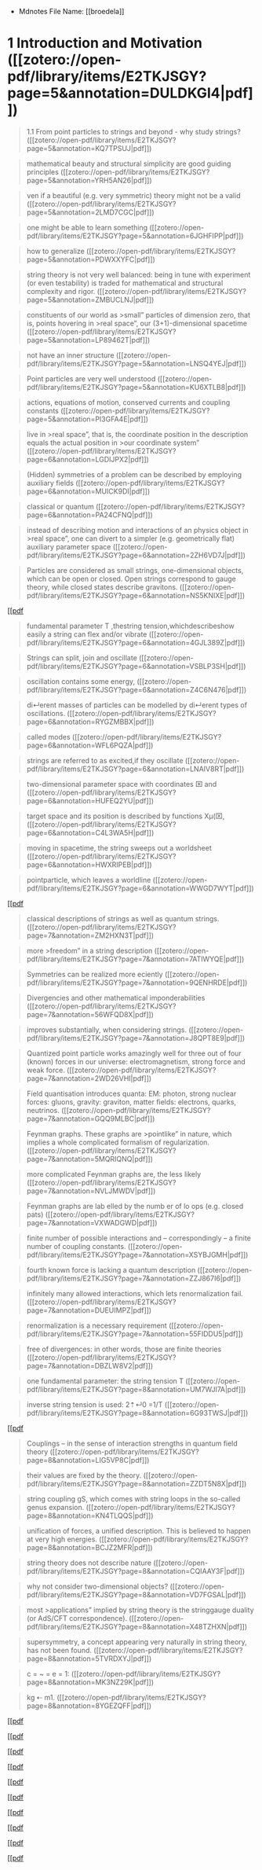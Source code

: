 * Mdnotes File Name: [[broedela]]


# 1 Introduction and Motivation  ([[zotero://open-pdf/library/items/E2TKJSGY?page=5&annotation=DULDKGI4|pdf]])

>1.1 From point particles to strings and beyond - why study strings? ([[zotero://open-pdf/library/items/E2TKJSGY?page=5&annotation=KQ7TPSUJ|pdf]])

>mathematical beauty and structural simplicity are good guiding principles ([[zotero://open-pdf/library/items/E2TKJSGY?page=5&annotation=YRH5AN26|pdf]])

>ven if a beautiful (e.g. very symmetric) theory might not be a valid ([[zotero://open-pdf/library/items/E2TKJSGY?page=5&annotation=2LMD7CGC|pdf]])

>one might be able to learn something ([[zotero://open-pdf/library/items/E2TKJSGY?page=5&annotation=6JGHFIPP|pdf]])

>how to generalize ([[zotero://open-pdf/library/items/E2TKJSGY?page=5&annotation=PDWXXYFC|pdf]])

>string theory is not very well balanced: being in tune with experiment (or even testability) is traded for mathematical and structural complexity and rigor. ([[zotero://open-pdf/library/items/E2TKJSGY?page=5&annotation=ZMBUCLNJ|pdf]])

>constituents of our world as >small” particles of dimension zero, that is, points hovering in >real space”, our (3+1)-dimensional spacetime ([[zotero://open-pdf/library/items/E2TKJSGY?page=5&annotation=LP89462T|pdf]])

>not have an inner structure ([[zotero://open-pdf/library/items/E2TKJSGY?page=5&annotation=LNSQ4YEJ|pdf]])

>Point particles are very well understood ([[zotero://open-pdf/library/items/E2TKJSGY?page=5&annotation=KU6XTLB8|pdf]])

>actions, equations of motion, conserved currents and coupling constants ([[zotero://open-pdf/library/items/E2TKJSGY?page=5&annotation=PI3GFA4E|pdf]])

>live in >real space”, that is, the coordinate position in the description equals the actual position in >our coordinate system” ([[zotero://open-pdf/library/items/E2TKJSGY?page=6&annotation=LGDIJPX2|pdf]])

>(Hidden) symmetries of a problem can be described by employing auxiliary fields ([[zotero://open-pdf/library/items/E2TKJSGY?page=6&annotation=MUICK9DI|pdf]])

>classical or quantum ([[zotero://open-pdf/library/items/E2TKJSGY?page=6&annotation=PA24CFNQ|pdf]])

>instead of describing motion and interactions of an physics object in >real space”, one can divert to a simpler (e.g. geometrically flat) auxiliary parameter space ([[zotero://open-pdf/library/items/E2TKJSGY?page=6&annotation=2ZH6VD7J|pdf]])

>Particles are considered as small strings, one-dimensional objects, which can be open or closed. Open strings correspond to gauge theory, while closed states describe gravitons. ([[zotero://open-pdf/library/items/E2TKJSGY?page=6&annotation=NS5KNIXE|pdf]])

\[[[pdf](zotero://open-pdf/library/items/E2TKJSGY?page=6&annotation=LX9K6I3B|image\]])  


>fundamental parameter T ,thestring tension,whichdescribeshow easily a string can flex and/or vibrate ([[zotero://open-pdf/library/items/E2TKJSGY?page=6&annotation=4GJL389Z|pdf]])

>Strings can split, join and oscillate ([[zotero://open-pdf/library/items/E2TKJSGY?page=6&annotation=VSBLP3SH|pdf]])

>oscillation contains some energy, ([[zotero://open-pdf/library/items/E2TKJSGY?page=6&annotation=Z4C6N476|pdf]])

>di↵erent masses of particles can be modelled by di↵erent types of oscillations. ([[zotero://open-pdf/library/items/E2TKJSGY?page=6&annotation=RYGZMBBX|pdf]])

>called modes ([[zotero://open-pdf/library/items/E2TKJSGY?page=6&annotation=WFL6PQZA|pdf]])

>strings are referred to as excited,if they oscillate ([[zotero://open-pdf/library/items/E2TKJSGY?page=6&annotation=LNAIV8RT|pdf]])

>two-dimensional parameter space with coordinates ⌧ and ([[zotero://open-pdf/library/items/E2TKJSGY?page=6&annotation=HUFEQ2YU|pdf]])

>target space and its position is described by functions Xμ(⌧, ([[zotero://open-pdf/library/items/E2TKJSGY?page=6&annotation=C4L3WA5H|pdf]])

>moving in spacetime, the string sweeps out a worldsheet ([[zotero://open-pdf/library/items/E2TKJSGY?page=6&annotation=HWXRIPEB|pdf]])

>pointparticle, which leaves a worldline ([[zotero://open-pdf/library/items/E2TKJSGY?page=6&annotation=WWGD7WYT|pdf]])

\[[[pdf](zotero://open-pdf/library/items/E2TKJSGY?page=6&annotation=LXJUMTKJ|image\]])  


>classical descriptions of strings as well as quantum strings. ([[zotero://open-pdf/library/items/E2TKJSGY?page=7&annotation=ZM2HXN3T|pdf]])

>more >freedom” in a string description ([[zotero://open-pdf/library/items/E2TKJSGY?page=7&annotation=7ATIWYQE|pdf]])

>Symmetries can be realized more eciently ([[zotero://open-pdf/library/items/E2TKJSGY?page=7&annotation=9QENHRDE|pdf]])

>Divergencies and other mathematical imponderabilities ([[zotero://open-pdf/library/items/E2TKJSGY?page=7&annotation=56WFQD8X|pdf]])

>improves substantially, when considering strings. ([[zotero://open-pdf/library/items/E2TKJSGY?page=7&annotation=J8QPT8E9|pdf]])

>Quantized point particle works amazingly well for three out of four (known) forces in our universe: electromagnetism, strong force and weak force. ([[zotero://open-pdf/library/items/E2TKJSGY?page=7&annotation=2WD26VHI|pdf]])

>Field quantisation introduces quanta: EM: photon, strong nuclear forces: gluons, gravity: graviton, matter fields: electrons, quarks, neutrinos. ([[zotero://open-pdf/library/items/E2TKJSGY?page=7&annotation=GQQ9MLBC|pdf]])

>Feynman graphs. These graphs are >pointlike” in nature, which implies a whole complicated formalism of regularization. ([[zotero://open-pdf/library/items/E2TKJSGY?page=7&annotation=5MQRIQNQ|pdf]])

>more complicated Feynman graphs are, the less likely ([[zotero://open-pdf/library/items/E2TKJSGY?page=7&annotation=NVLJMWDV|pdf]])

>Feynman graphs are lab elled by the numb er of lo ops (e.g. closed pats) ([[zotero://open-pdf/library/items/E2TKJSGY?page=7&annotation=VXWADGWD|pdf]])

>finite number of possible interactions and – correspondingly – a finite number of coupling constants. ([[zotero://open-pdf/library/items/E2TKJSGY?page=7&annotation=XSYBJGMH|pdf]])

>fourth known force is lacking a quantum description ([[zotero://open-pdf/library/items/E2TKJSGY?page=7&annotation=ZZJ867I6|pdf]])

>infinitely many allowed interactions, which lets renormalization fail. ([[zotero://open-pdf/library/items/E2TKJSGY?page=7&annotation=DUEUIMPZ|pdf]])

>renormalization is a necessary requirement ([[zotero://open-pdf/library/items/E2TKJSGY?page=7&annotation=55FIDDU5|pdf]])

>free of divergences: in other words, those are finite theories ([[zotero://open-pdf/library/items/E2TKJSGY?page=7&annotation=DBZLW8V2|pdf]])

>one fundamental parameter: the string tension T ([[zotero://open-pdf/library/items/E2TKJSGY?page=8&annotation=UM7WJI7A|pdf]])

>inverse string tension is used: 2⇡↵0 =1/T ([[zotero://open-pdf/library/items/E2TKJSGY?page=8&annotation=6G93TWSJ|pdf]])

\[[[pdf](zotero://open-pdf/library/items/E2TKJSGY?page=8&annotation=IJP6JI2X|image\]])  


>Couplings – in the sense of interaction strengths in quantum field theory ([[zotero://open-pdf/library/items/E2TKJSGY?page=8&annotation=LIG5VP8C|pdf]])

>their values are fixed by the theory. ([[zotero://open-pdf/library/items/E2TKJSGY?page=8&annotation=ZZDT5N8X|pdf]])

>string coupling gS, which comes with string loops in the so-called genus expansion. ([[zotero://open-pdf/library/items/E2TKJSGY?page=8&annotation=KN4TLQQS|pdf]])

>unification of forces, a unified description. This is believed to happen at very high energies. ([[zotero://open-pdf/library/items/E2TKJSGY?page=8&annotation=BCJZ2MFR|pdf]])

>string theory does not describe nature ([[zotero://open-pdf/library/items/E2TKJSGY?page=8&annotation=CQIAAY3F|pdf]])

>why not consider two-dimensional objects? ([[zotero://open-pdf/library/items/E2TKJSGY?page=8&annotation=VD7FGSAL|pdf]])

>most >applications” implied by string theory is the stringgauge duality (or AdS/CFT correspondence). ([[zotero://open-pdf/library/items/E2TKJSGY?page=8&annotation=X48TZHXN|pdf]])

>supersymmetry, a concept appearing very naturally in string theory, has not been found. ([[zotero://open-pdf/library/items/E2TKJSGY?page=8&annotation=5TVRDXYJ|pdf]])

>c = ~ = e = 1: ([[zotero://open-pdf/library/items/E2TKJSGY?page=8&annotation=MK3NZ29K|pdf]])

>kg ⇠ m1. ([[zotero://open-pdf/library/items/E2TKJSGY?page=8&annotation=8YGEZQFF|pdf]])

\[[[pdf](zotero://open-pdf/library/items/E2TKJSGY?page=8&annotation=M2L3ZLTB|image\]])  


\[[[pdf](zotero://open-pdf/library/items/E2TKJSGY?page=9&annotation=4DAEI8EG|image\]])  


\[[[pdf](zotero://open-pdf/library/items/E2TKJSGY?page=9&annotation=VQJT77H8|image\]])  


\[[[pdf](zotero://open-pdf/library/items/E2TKJSGY?page=9&annotation=Z93GJHNL|image\]])  


\[[[pdf](zotero://open-pdf/library/items/E2TKJSGY?page=9&annotation=NKPJUNI2|image\]])  


\[[[pdf](zotero://open-pdf/library/items/E2TKJSGY?page=9&annotation=BCMCDLVE|image\]])  


\[[[pdf](zotero://open-pdf/library/items/E2TKJSGY?page=9&annotation=BN3LMA4U|image\]])  


\[[[pdf](zotero://open-pdf/library/items/E2TKJSGY?page=9&annotation=GCESLG3B|image\]])  


\[[[pdf](zotero://open-pdf/library/items/E2TKJSGY?page=9&annotation=B3N2XI46|image\]])  


\[[[pdf](zotero://open-pdf/library/items/E2TKJSGY?page=9&annotation=223C8W75|image\]])  
